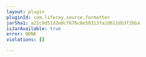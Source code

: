 ```yaml
---
layout: plugin
pluginId: com.liferay.source.formatter
jarSha1: a21c9d51d2e8cf676c8e50313fa2d612db3f2bba
isJarAvailable: true
error: NONE
violations: []

---
```

